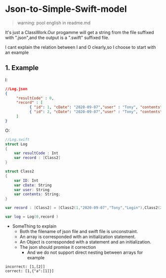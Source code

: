 # Json-to-Simple-Swift-model
> warning: pool english in readme.md<br/>

It's just a ClassWork.Our progamme will get a string from the file suffixed with ".json",and the output is a ".swift" suffixed file.

I cant explain the relation between I and O clearly,so I choose to start with an example
## 1. Example

I:
```json
//Log.json
{ 
     "resultCode" : 0, 
     "record" : [
           { "id": 1, "cDate": "2020-09-07","user" : "Tony", "contents": "Login"},
           { "id": 2, "cDate": "2020-09-07","user" : "Tony", "contents": "Logout"} 
     ]
}
```

O:
```swift
//Log.swift
struct Log
{
    var resultCode : Int
    var record : [Class2]
}

struct Class2
{
    var ID: Int
    var cDate: String
    var user: String
    var contents: String;
}

var record : [Class2] = [Class2(1,"2020-09-07","Tony","Login"),Class2(2,"2020-09-07","Tony","Logout")]

var log = Log(0,record )

```
* SomeThing to explain
  * Both the filename of json file and swift file is unconstraint.
  * An array is corresponded with an initialization statement.
  * An Object is corresponded with a statement and an initialization.
  * The json should promise it correction
    * And we do not support direct nesting between arrays
    for example
```
incorrect: [1,[2]]
correct: [1,{"a":[1]}]
```
 
